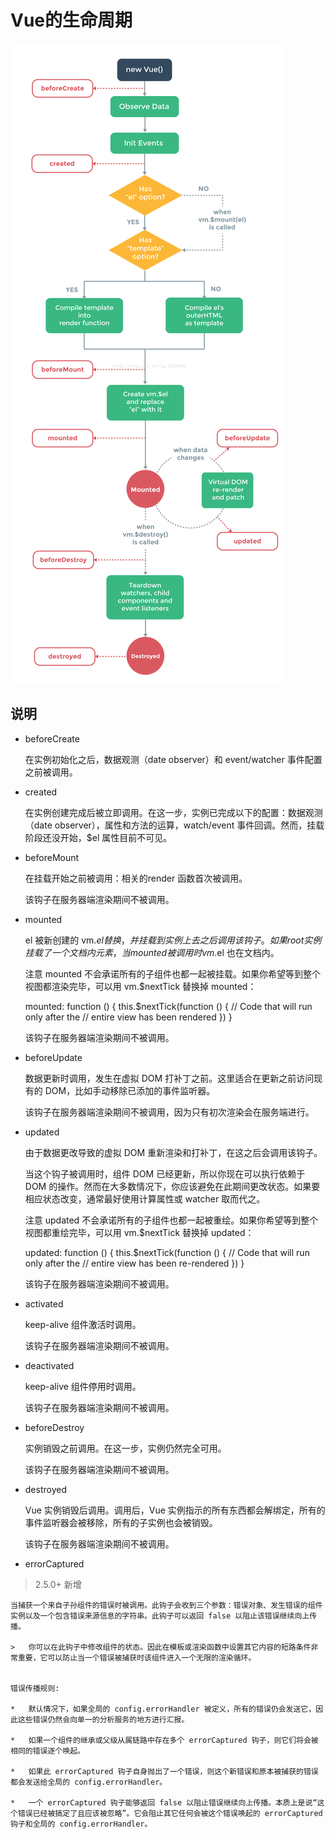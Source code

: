 #   Vue的生命周期

![index](https://raw.githubusercontent.com/esperanza1211/note/master/image/vue%E7%94%9F%E5%91%BD%E5%91%A8%E6%9C%9F.png)

##  说明

*   beforeCreate

    在实例初始化之后，数据观测（date observer）和 event/watcher 事件配置之前被调用。

*   created

    在实例创建完成后被立即调用。在这一步，实例已完成以下的配置：数据观测（date observer），属性和方法的运算，watch/event 事件回调。然而，挂载阶段还没开始，$el 属性目前不可见。

*   beforeMount

    在挂载开始之前被调用：相关的render 函数首次被调用。
    
    该钩子在服务器端渲染期间不被调用。

*   mounted

    el 被新创建的 vm.$el 替换，并挂载到实例上去之后调用该钩子。如果 root 实例挂载了一个文档内元素，当 mounted 被调用时 vm.$el 也在文档内。

    注意 mounted 不会承诺所有的子组件也都一起被挂载。如果你希望等到整个视图都渲染完毕，可以用 vm.$nextTick 替换掉 mounted：

    mounted: function () {
      this.$nextTick(function () {
        // Code that will run only after the
        // entire view has been rendered
      })
    }

    该钩子在服务器端渲染期间不被调用。

*   beforeUpdate

    数据更新时调用，发生在虚拟 DOM 打补丁之前。这里适合在更新之前访问现有的 DOM，比如手动移除已添加的事件监听器。

    该钩子在服务器端渲染期间不被调用，因为只有初次渲染会在服务端进行。

*   updated

    由于数据更改导致的虚拟 DOM 重新渲染和打补丁，在这之后会调用该钩子。

    当这个钩子被调用时，组件 DOM 已经更新，所以你现在可以执行依赖于 DOM 的操作。然而在大多数情况下，你应该避免在此期间更改状态。如果要相应状态改变，通常最好使用计算属性或 watcher 取而代之。

    注意 updated 不会承诺所有的子组件也都一起被重绘。如果你希望等到整个视图都重绘完毕，可以用 vm.$nextTick 替换掉 updated：

    updated: function () {
      this.$nextTick(function () {
        // Code that will run only after the
        // entire view has been re-rendered
      })
    }

    该钩子在服务器端渲染期间不被调用。
    

*   activated

    keep-alive 组件激活时调用。

    该钩子在服务器端渲染期间不被调用。

*   deactivated

    keep-alive 组件停用时调用。

    该钩子在服务器端渲染期间不被调用。

*   beforeDestroy

    实例销毁之前调用。在这一步，实例仍然完全可用。

    该钩子在服务器端渲染期间不被调用。

*   destroyed

    Vue 实例销毁后调用。调用后，Vue 实例指示的所有东西都会解绑定，所有的事件监听器会被移除，所有的子实例也会被销毁。

    该钩子在服务器端渲染期间不被调用。

*   errorCaptured
>   2.5.0+ 新增

    当捕获一个来自子孙组件的错误时被调用。此钩子会收到三个参数：错误对象、发生错误的组件实例以及一个包含错误来源信息的字符串。此钩子可以返回 false 以阻止该错误继续向上传播。

    >   你可以在此钩子中修改组件的状态。因此在模板或渲染函数中设置其它内容的短路条件非常重要，它可以防止当一个错误被捕获时该组件进入一个无限的渲染循环。


    错误传播规则:

    *   默认情况下，如果全局的 config.errorHandler 被定义，所有的错误仍会发送它，因此这些错误仍然会向单一的分析服务的地方进行汇报。

    *   如果一个组件的继承或父级从属链路中存在多个 errorCaptured 钩子，则它们将会被相同的错误逐个唤起。

    *   如果此 errorCaptured 钩子自身抛出了一个错误，则这个新错误和原本被捕获的错误都会发送给全局的 config.errorHandler。

    *   一个 errorCaptured 钩子能够返回 false 以阻止错误继续向上传播。本质上是说“这个错误已经被搞定了且应该被忽略”。它会阻止其它任何会被这个错误唤起的 errorCaptured 钩子和全局的 config.errorHandler。


